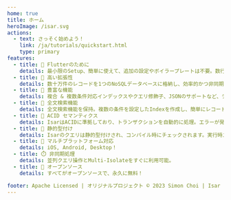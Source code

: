 ```yaml
---
home: true
title: ホーム
heroImage: /isar.svg
actions:
  - text: さっそく始めよう！
    link: /ja/tutorials/quickstart.html
    type: primary
features:
  - title: 💙 Flutterのために
    details: 最小限のSetup、簡単に使えて、追加の設定やボイラープレートは不要。数行のコードを追加後にすぐに使用可能。
  - title: 🚀 高い拡張性
    details: 数十万件のレコードを1つのNoSQLデータベースに格納し、効率的かつ非同期にクエリを実行。
  - title: 🍭 豊富な機能
    details: 複合 & 複数条件対応インデックスやクエリ修飾子、JSONのサポートなど、データ管理を支援する豊富な機能を搭載。
  - title: 🔎 全文検索機能
    details: 全文検索機能を保持。複数の条件を設定したIndexを作成し、簡単にレコードを検索する事が可能。
  - title: 🧪 ACID セマンティクス
    details: IsarはACIDに準拠しており、トランザクションを自動的に処理。エラーが発生しても変更をロールバック。
  - title: 💃 静的型付け
    details: Isarのクエリは静的型付けされ、コンパイル時にチェックされます。実行時エラーを心配する必要はありません。
  - title: 📱 マルチプラットフォーム対応
    details: iOS, Android, Desktop！
  - title: ⏱️ 非同期処理
    details: 並列クエリ操作とMulti-Isolateをすぐに利用可能。
  - title: 🦄 オープンソース
    details: すべてがオープンソースで、永久に無料！

footer: Apache Licensed | オリジナルプロジェクト © 2023 Simon Choi | Isar Plus © 2024-2025 Ahmet Aydın
---
```

